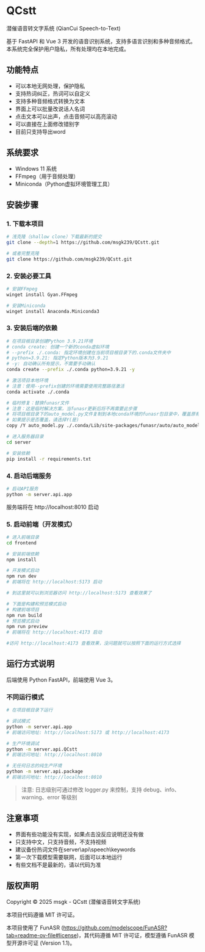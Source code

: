 # QCstt
潜催语音转文字系统 (QianCui Speech-to-Text)

基于 FastAPI 和 Vue 3 开发的语音识别系统，支持多语言识别和多种音频格式。
本系统完全保护用户隐私，所有处理均在本地完成。

## 功能特点

- 可以本地无网处理，保护隐私
- 支持热词纠正，热词可以自定义
- 支持多种音频格式转换为文本
- 界面上可以批量改说话人名词
- 点击文本可以出声，点击音频可以高亮滚动
- 可以直接在上面修改错别字
- 目前只支持导出word

## 系统要求
- Windows 11 系统
- FFmpeg（用于音频处理）
- Miniconda（Python虚拟环境管理工具）


## 安装步骤

### 1. 下载本项目
```bash
# 浅克隆（shallow clone）下载最新的提交
git clone --depth=1 https://github.com/msgk239/QCstt.git

# 或者完整克隆
git clone https://github.com/msgk239/QCstt.git
```

### 2. 安装必要工具
```bash
# 安装FFmpeg
winget install Gyan.FFmpeg

# 安装Miniconda
winget install Anaconda.Miniconda3
```

### 3. 安装后端的依赖
```bash
# 在项目根目录创建Python 3.9.21环境
# conda create: 创建一个新的conda虚拟环境
# --prefix ./.conda: 指定环境创建在当前项目根目录下的.conda文件夹中
# python=3.9.21: 指定Python版本为3.9.21
# -y: 自动确认所有提示，不需要手动确认
conda create --prefix ./.conda python=3.9.21 -y

# 激活项目本地环境
# 注意：使用--prefix创建的环境需要使用完整路径激活
conda activate ./.conda

# 临时修复：替换funasr文件
# 注意：这是临时解决方案，当funasr更新后将不再需要此步骤
# 将项目根目录下的auto_model.py文件复制到本地conda环境的funasr包目录中，覆盖原有文件
# 如果提示是否覆盖，请选择Y(是)
copy /Y auto_model.py ./.conda/Lib/site-packages/funasr/auto/auto_model.py

# 进入服务器目录
cd server

# 安装依赖
pip install -r requirements.txt
```

### 4. 启动后端服务
```bash
# 启动API服务
python -m server.api.app
```
服务端将在 http://localhost:8010 启动

### 5. 启动前端（开发模式）
```bash
# 进入前端目录
cd frontend

# 安装前端依赖
npm install

# 开发模式启动
npm run dev
# 前端将在 http://localhost:5173 启动

# 到这里就可以到浏览器访问 http://localhost:5173 查看效果了

# 下面是构建和预览模式启动
# 构建前端项目
npm run build
# 预览模式启动
npm run preview
# 前端将在 http://localhost:4173 启动

#访问 http://localhost:4173 查看效果，没问题就可以按照下面的运行方式选择
```
## 运行方式说明

后端使用 Python FastAPI，前端使用 Vue 3。

### 不同运行模式

```bash
# 在项目根目录下运行

# 调试模式
python -m server.api.app
# 前端访问地址: http://localhost:5173 或 http://localhost:4173

# 生产环境调试
python -m server.api.QCstt
# 前端访问地址: http://localhost:8010

# 无任何日志的纯生产环境
python -m server.api.package
# 前端访问地址: http://localhost:8010
```

> 注意: 日志级别可通过修改 logger.py 来控制，支持 debug、info、warning、error 等级别

## 注意事项
- 界面有些功能没有实现，如果点击没反应说明还没有做
- 只支持中文，只支持音频，不支持视频
- 建议备份热词文件在server\api\speech\keywords
- 第一次下载模型需要联网，后面可以本地运行
- 有些文档不是最新的，请以代码为准
## 版权声明
Copyright © 2025 msgk - QCstt (潜催语音转文字系统)

本项目代码遵循 MIT 许可证。

本项目使用了 FunASR (https://github.com/modelscope/FunASR?tab=readme-ov-file#license)，其代码遵循 MIT 许可证，模型遵循 FunASR 模型开源许可证 (Version 1.1)。